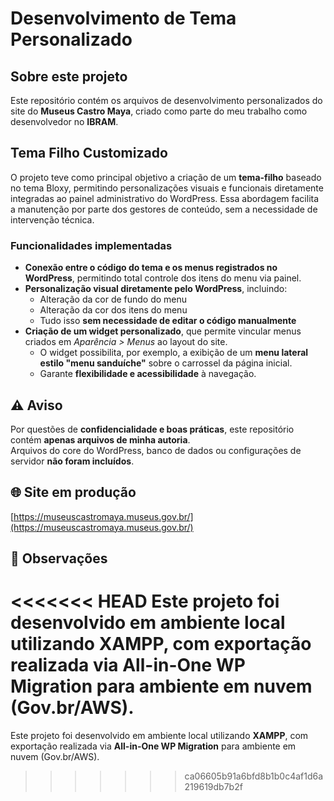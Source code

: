 # Desenvolvimento de Tema Personalizado

## Sobre este projeto

Este repositório contém os arquivos de desenvolvimento personalizados do site do **Museus Castro Maya**, criado como parte do meu trabalho como desenvolvedor no **IBRAM**.

## Tema Filho Customizado

O projeto teve como principal objetivo a criação de um **tema-filho** baseado no tema Bloxy, permitindo personalizações visuais e funcionais diretamente integradas ao painel administrativo do WordPress. Essa abordagem facilita a manutenção por parte dos gestores de conteúdo, sem a necessidade de intervenção técnica.

### Funcionalidades implementadas

- **Conexão entre o código do tema e os menus registrados no WordPress**, permitindo total controle dos itens do menu via painel.  
- **Personalização visual diretamente pelo WordPress**, incluindo:  
  - Alteração da cor de fundo do menu  
  - Alteração da cor dos itens do menu  
  - Tudo isso **sem necessidade de editar o código manualmente**  
- **Criação de um widget personalizado**, que permite vincular menus criados em *Aparência > Menus* ao layout do site.  
  - O widget possibilita, por exemplo, a exibição de um **menu lateral estilo "menu sanduíche"** sobre o carrossel da página inicial.  
  - Garante **flexibilidade e acessibilidade** à navegação.

## ⚠️ Aviso

Por questões de **confidencialidade e boas práticas**, este repositório contém **apenas arquivos de minha autoria**.  
Arquivos do core do WordPress, banco de dados ou configurações de servidor **não foram incluídos**.

## 🌐 Site em produção

[https://museuscastromaya.museus.gov.br/](https://museuscastromaya.museus.gov.br/)

## 💬 Observações

<<<<<<< HEAD
Este projeto foi desenvolvido em ambiente local utilizando **XAMPP**, com exportação realizada via **All-in-One WP Migration** para ambiente em nuvem (Gov.br/AWS).
=======
Este projeto foi desenvolvido em ambiente local utilizando **XAMPP**, com exportação realizada via **All-in-One WP Migration** para ambiente em nuvem (Gov.br/AWS).
>>>>>>> ca06605b91a6bfd8b1b0c4af1d6a219619db7b2f
